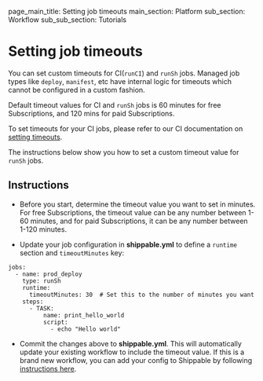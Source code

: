 page_main_title: Setting job timeouts
main_section: Platform
sub_section: Workflow
sub_sub_section: Tutorials

# Setting job timeouts

You can set custom timeouts for CI(`runCI`) and `runSh` jobs. Managed job types like `deploy`, `manifest`, etc have internal logic for timeouts which cannot be configured in a custom fashion.

Default timeout values for CI and `runSh` jobs is 60 minutes for free Subscriptions, and 120 mins for paid Subscriptions.

To set timeouts for your CI jobs, please refer to our CI documentation on [setting timeouts](/ci/custom-timeouts/).

The instructions below show you how to set a custom timeout value for `runSh` jobs.

## Instructions

* Before you start, determine the timeout value you want to set in minutes. For free Subscriptions, the timeout value can be any number between 1-60 minutes, and for paid Subscriptions, it can be any number between 1-120 minutes.

* Update your job configuration in **shippable.yml** to define a `runtime` section and `timeoutMinutes` key:

```
jobs:
  - name: prod_deploy
    type: runSh
    runtime:                        
      timeoutMinutes: 30  # Set this to the number of minutes you want               
    steps:
      - TASK:
          name: print_hello_world
          script:
            - echo "Hello world"
```

* Commit the changes above to **shippable.yml**. This will automatically update your existing workflow to include the timeout value. If this is a brand new workflow, you can add your config to Shippable by following [instructions here](/platform/tutorial/workflow/add-assembly-line).
